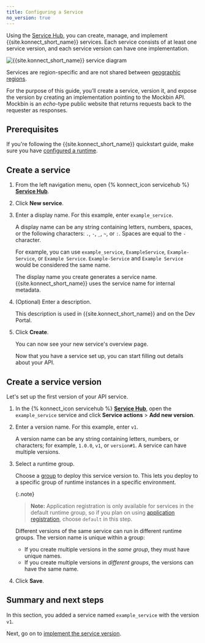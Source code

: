 ```yaml
---
title: Configuring a Service
no_version: true
---
```


Using the [Service Hub](/konnect/servicehub), you can create, manage, and
implement {{site.konnect_short_name}} services. Each service consists of at least one
service version, and each service version can have one implementation.

![{{site.konnect_short_name}} service diagram](/assets/images/docs/konnect/konnect-services-diagram.png)

Services are region-specific and are not shared between [geographic regions](/konnect/regions/).

For the purpose of this guide, you’ll create a service, version it, and
expose the version by creating an implementation pointing to the Mockbin API.
Mockbin is an *echo*-type public website that returns requests back to the
requester as responses.

## Prerequisites

If you're following the {{site.konnect_short_name}} quickstart guide,
make sure you have [configured a runtime](/konnect/getting-started/configure-runtime).

## Create a service

1. From the left navigation menu, open {% konnect_icon servicehub %} [**Service Hub**](https://cloud.konghq.com/servicehub).

1. Click **New service**.

1. Enter a display name. For this example, enter `example_service`.

    A display name can be any string containing letters, numbers, spaces, or the following
    characters: `.`, `-`, `_`, `~`, or `:`. Spaces are equal to the `-` character.

    For example, you can use `example_service`, `ExampleService`, `Example-Service`, or `Example Service`.
    `Example-Service` and `Example Service` would be considered the same name.

    The display name you create generates a service name. {{site.konnect_short_name}}
    uses the service name for internal metadata.

1. (Optional) Enter a description.

    This description is used in {{site.konnect_short_name}} and on the Dev Portal.

1. Click **Create**.

    You can now see your new service's overview page.

    Now that you have a service set up, you can start filling out details about your
    API.

## Create a service version

Let's set up the first version of your API service.

1. In the {% konnect_icon servicehub %} [**Service Hub**](https://cloud.konghq.com/servicehub), open the `example_service` service and click **Service actions** > **Add new version**.

1. Enter a version name. For this example, enter `v1`.

    A version name can be any string containing letters, numbers, or characters;
    for example, `1.0.0`, `v1`, or `version#1`. A service can have multiple
    versions.

1. Select a runtime group.

    Choose a [group](/konnect/runtime-manager/runtime-groups) to
    deploy this service version to. This lets you deploy to a specific group of
    runtime instances in a specific environment.

    {:.note}
    > **Note:** Application registration is only available for
    services in the default runtime group, so if you plan on using
    [application registration](/konnect/dev-portal/applications/application-overview),
    choose `default` in this step.

    Different versions of the same service can run in different runtime groups.
    The version name is unique within a group:

    * If you create multiple versions in the _same group_, they must have unique names.
    * If you create multiple versions in _different groups_, the versions can have the same name.

1. Click **Save**.

## Summary and next steps

In this section, you added a service named `example_service` with the version
`v1`.

Next, go on to [implement the service version](/konnect/getting-started/implement-service).
